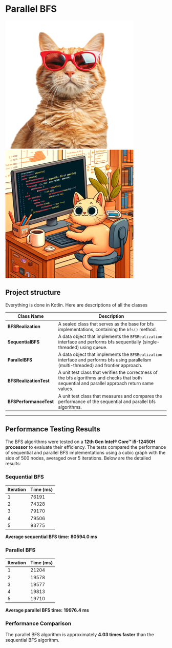 # Parallel BFS

<p align="start">
  <img src="pictures/img1.png" alt="Image 1" width="400"/>
  <img src="pictures/img2.png" alt="Image 2" width="400"/>
</p>



## Project structure
Everything is done in Kotlin. Here are descriptions of all the classes

| **Class Name**         | **Description**                                                                                                                                 |
|------------------------|-------------------------------------------------------------------------------------------------------------------------------------------------|
| **BFSRealization**     | A sealed class that serves as the base for bfs implementations, containing the `bfs()` method.                                                  |
| **SequentialBFS**      | A data object that implements the `BFSRealization` interface and performs bfs sequentially (single-threaded) using queue.                       |
| **ParallelBFS**        | A data object that implements the `BFSRealization` interface and performs bfs using parallelism (multi-threaded) and frontier approach.         |
| **BFSRealizationTest** | A unit test class that verifies the correctness of the bfs algorithms and checks that both sequential and parallel approach return same values. |
| **BFSPerformanceTest** | A unit test class that measures and compares the performance of the sequential and parallel bfs algorithms.                                     |

---

## Performance Testing Results

The BFS algorithms were tested on a **12th Gen Intel® Core™ i5-12450H processor** to evaluate their efficiency. The tests compared the performance of sequential and parallel BFS implementations using a cubic graph with the side of 500 nodes, averaged over 5 iterations. Below are the detailed results:

### Sequential BFS

| **Iteration** | **Time (ms)** |
|---------------|---------------|
| 1             | 76191         |
| 2             | 74328         |
| 3             | 79170         |
| 4             | 79506         |
| 5             | 93775         |

**Average sequential BFS time:** **80594.0 ms**

### Parallel BFS

| **Iteration** | **Time (ms)** |
|---------------|---------------|
| 1             | 21204         |
| 2             | 19578         |
| 3             | 19577         |
| 4             | 19813         |
| 5             | 19710         |

**Average parallel BFS time:** **19976.4 ms**

### Performance Comparison
The parallel BFS algorithm is approximately **4.03 times faster** than the sequential BFS algorithm.